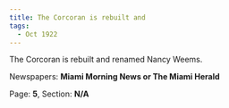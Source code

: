 ```yaml
---  
title: The Corcoran is rebuilt and  
tags:  
  - Oct 1922  
---  
```

  
The Corcoran is rebuilt and renamed Nancy Weems.  
  
Newspapers: **Miami Morning News or The Miami Herald**  
  
Page: **5**, Section: **N/A** 
